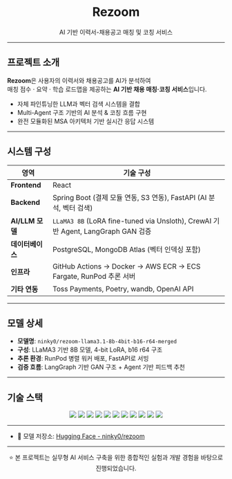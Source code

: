 <div align="center">

<h1>Rezoom</h1>
<p>AI 기반 이력서-채용공고 매칭 및 코칭 서비스</p>


</div>

---

## 프로젝트 소개

**Rezoom**은 사용자의 이력서와 채용공고를 AI가 분석하여  
 매칭 점수 ·  요약 ·  학습 로드맵을 제공하는 **AI 기반 채용 매칭·코칭 서비스**입니다.

- 자체 파인튜닝한 LLM과 벡터 검색 시스템을 결합
- Multi-Agent 구조 기반의 AI 분석 & 코칭 흐름 구현
- 완전 모듈화된 MSA 아키텍처 기반 실시간 응답 시스템

---

## 시스템 구성

| 영역             | 기술 구성                                                                                                                                   |
|------------------|----------------------------------------------------------------------------------------------------------------------------------------------|
| **Frontend**     | React                                                                                                                       |
| **Backend**      | Spring Boot (결제 모듈 연동, S3 연동), FastAPI (AI 분석, 벡터 검색)                                                                 |
| **AI/LLM 모델**  | `LLaMA3 8B` (LoRA fine-tuned via Unsloth), CrewAI 기반 Agent, LangGraph GAN 검증                                                            |
| **데이터베이스** | PostgreSQL, MongoDB Atlas (벡터 인덱싱 포함)                                                                                                 |
| **인프라**       | GitHub Actions → Docker → AWS ECR → ECS Fargate, RunPod 추론 서버                                                                             |
| **기타 연동**    | Toss Payments, Poetry, wandb, OpenAI API                                                                                                      |

---

## 모델 상세

- **모델명**: `ninky0/rezoom-llama3.1-8b-4bit-b16-r64-merged`
- **구성**: LLaMA3 기반 8B 모델, 4-bit LoRA, b16 r64 구조
- **추론 환경**: RunPod 병렬 워커 배포, FastAPI로 서빙
- **검증 흐름**: LangGraph 기반 GAN 구조 + Agent 기반 피드백 추천

---

## 기술 스택

<div align="center">

<img src="https://img.shields.io/badge/React-61DAFB?style=flat-square&logo=React&logoColor=white"/>
<img src="https://img.shields.io/badge/FastAPI-009688?style=flat-square&logo=FastAPI&logoColor=white"/>
<img src="https://img.shields.io/badge/SpringBoot-6DB33F?style=flat-square&logo=SpringBoot&logoColor=white"/>
<img src="https://img.shields.io/badge/PostgreSQL-336791?style=flat-square&logo=PostgreSQL&logoColor=white"/>
<img src="https://img.shields.io/badge/MongoDB-47A248?style=flat-square&logo=MongoDB&logoColor=white"/>
<img src="https://img.shields.io/badge/Docker-2496ED?style=flat-square&logo=Docker&logoColor=white"/>
<img src="https://img.shields.io/badge/AWS_ECS-F8991D?style=flat-square&logo=amazonaws&logoColor=white"/>
<img src="https://img.shields.io/badge/OpenAI-412991?style=flat-square&logo=openai&logoColor=white"/>
<img src="https://img.shields.io/badge/TossPayments-0984E3?style=flat-square&logoColor=white"/>
<img src="https://img.shields.io/badge/Poetry-3D3D3D?style=flat-square&logo=python&logoColor=white"/>
<img src="https://img.shields.io/badge/RunPod-purple?style=flat-square&logo=docker&logoColor=white"/>

</div>

---



- 🤖 모델 저장소: [Hugging Face - ninky0/rezoom](https://huggingface.co/ninky0/rezoom-llama3.1-8b-4bit-b16-r64-merged)


---

<div align="center">

⭐ 본 프로젝트는 실무형 AI 서비스 구축을 위한 종합적인 실험과 개발 경험을 바탕으로 진행되었습니다.

</div>

